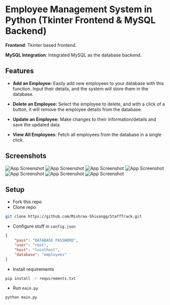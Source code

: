 
# Employee Management System in Python (Tkinter Frontend & MySQL Backend)

**Frontend**: Tkinter based frontend.

**MySQL Integration**: Integrated MySQL as the database backend.

## Features

- **Add an Employee:** Easily add new employees to your database with this function. Input their details, and the system will store them in the database.

- **Delete an Employee:** Select the employee to delete, and with a click of a button, it will remove the employee details from the database.

- **Update an Employee:** Make changes to their information/details and save the updated data.

- **View All Employees**: Fetch all employees from the database in a single click.

## Screenshots

![App Screenshot](https://github.com/Mishraa-Shivangg/StaffTrack/blob/master/screenshots/home_screeen.png)
![App Screenshot](https://github.com/Mishraa-Shivangg/StaffTrack/blob/master/screenshots/add_an_employee.png)
![App Screenshot](https://github.com/Mishraa-Shivangg/StaffTrack/blob/master/screenshots/delete_an_employee.png)
![App Screenshot](https://github.com/Mishraa-Shivangg/StaffTrack/blob/master/screenshots/delete_an_employee_2.png)
![App Screenshot](https://github.com/Mishraa-Shivangg/StaffTrack/blob/master/screenshots/update_an_employee.png)
![App Screenshot](https://github.com/Mishraa-Shivangg/StaffTrack/blob/master/screenshots/update_an_employee_2.png)
![App Screenshot](https://github.com/Mishraa-Shivangg/StaffTrack/blob/master/screenshots/view_all_employee.png)

## Setup
- Fork this repo
- Clone repo
```sh
git clone https://github.com/Mishraa-Shivangg/StaffTrack.git
```
- Configure stuff in ``config.json``
```json
{
    "pass": "DATABASE PASSWORD",
    "user": "root",
    "host": "localhost",
    "database": "employees"
}
```
- Install requirements
```sh
pip install -r requirements.txt
```
- Run ``main.py``
```sh
python main.py
```
